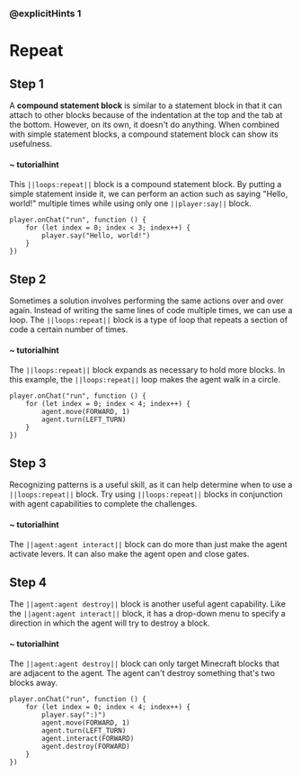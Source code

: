 ### @explicitHints 1

# Repeat

## Step 1

A **compound statement block** is similar to a statement block in that it can attach to other blocks because of the indentation at the top and the tab at the bottom.  However, on its own, it doesn't do anything.  When combined with simple statement blocks, a compound statement block can show its usefulness.

#### ~ tutorialhint

This  ``||loops:repeat||`` block is a compound statement block.  By putting a simple statement inside it, we can perform an action such as saying "Hello, world!" multiple times while using only one ``||player:say||`` block.

```blocks
player.onChat("run", function () {
    for (let index = 0; index < 3; index++) {
        player.say("Hello, world!")
    }
})
```

## Step 2

Sometimes a solution involves performing the same actions over and over again.  Instead of writing the same lines of code multiple times, we can use a loop.  The ``||loops:repeat||`` block  is a type of loop that repeats a section of code a certain number of times.

#### ~ tutorialhint

The ``||loops:repeat||`` block expands as necessary to hold more blocks.  In this example, the ``||loops:repeat||`` loop makes the agent walk in a circle.

```blocks
player.onChat("run", function () {
    for (let index = 0; index < 4; index++) {
        agent.move(FORWARD, 1)
        agent.turn(LEFT_TURN)
    }
})
```

## Step 3

Recognizing patterns is a useful skill, as it can help determine when to use a ``||loops:repeat||`` block.  Try using ``||loops:repeat||`` blocks in conjunction with agent capabilities to complete the challenges.

#### ~ tutorialhint

The ``||agent:agent interact||`` block can do more than just make the agent activate levers.  It can also make the agent open and close gates. 

## Step 4

The ``||agent:agent destroy||`` block is another useful agent capability.  Like the ``||agent:agent interact||`` block, it has a drop-down menu to specify a direction in which the agent will try to destroy a block.  

#### ~ tutorialhint

The ``||agent:agent destroy||`` block can only target Minecraft blocks that are adjacent to the agent.  The agent can't destroy something that's two blocks away.

```ghost
player.onChat("run", function () {
    for (let index = 0; index < 4; index++) {
        player.say(":)")
        agent.move(FORWARD, 1)
        agent.turn(LEFT_TURN)
        agent.interact(FORWARD)
        agent.destroy(FORWARD)
    }
})
```
